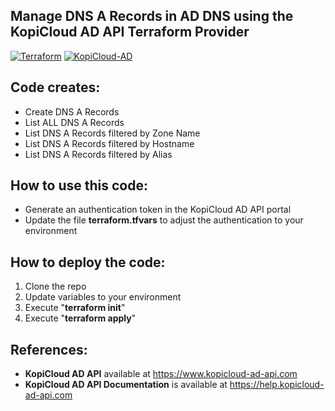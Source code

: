 ## Manage DNS A Records in AD DNS using the KopiCloud AD API Terraform Provider
[![Terraform](https://img.shields.io/badge/terraform-v1.3+-blue.svg)](https://www.terraform.io/downloads.html)
[![KopiCloud-AD](https://img.shields.io/badge/kopiCloud_ad-v1.0+-blueviolet.svg)](https://www.kopicloud-ad-api.com)

## Code creates:

- Create DNS A Records
- List ALL DNS A Records
- List DNS A Records filtered by Zone Name
- List DNS A Records filtered by Hostname
- List DNS A Records filtered by Alias

## How to use this code:

- Generate an authentication token in the KopiCloud AD API portal
- Update the file **terraform.tfvars** to adjust the authentication to your environment

## How to deploy the code:

1. Clone the repo
2. Update variables to your environment
3. Execute "**terraform init**"
4. Execute "**terraform apply**"

## References:

- **KopiCloud AD API** available at https://www.kopicloud-ad-api.com
- **KopiCloud AD API Documentation** is available at https://help.kopicloud-ad-api.com
